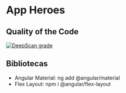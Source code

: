 # App Heroes

## Quality of the Code

[![DeepScan grade](https://deepscan.io/api/teams/22059/projects/25413/branches/794690/badge/grade.svg)](https://deepscan.io/dashboard#view=project&tid=22059&pid=25413&bid=794690)

## Bibliotecas

- Angular Material: ng add @angular/material
- Flex Layout: npm i @angular/flex-layout
